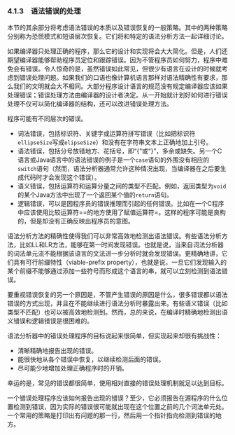 ### 4.1.3　语法错误的处理

本节的其余部分将考虑语法错误的本质以及错误恢复的一般策略。其中的两种策略分别称为恐慌模式和短语层次恢复。它们将和特定的语法分析方法一起详细讨论。

如果编译器只处理正确的程序，那么它的设计和实现将会大大简化。但是，人们还期望编译器能够帮助程序员定位和跟踪错误。因为不管程序员如何努力，程序中难免会有错误。令人惊奇的是，虽然错误如此常见，但很少有语言在设计的时候就考虑到错误处理问题。如果我们的口语也像计算机语言那样对语法精确性有要求，那么我们的文明就会大不相同。大部分程序设计语言的规范没有规定编译器应该如果处理错误；错误处理方法由编译器的设计者决定。从一开始就计划好如何进行错误处理不仅可以简化编译器的结构，还可以改进错误处理方法。

程序可能有不同层次的错误。

- 词法错误，包括标识符、关键字或运算符拼写错误（比如把标识符`ellipseSize`写成`elipseSize`）和没有在字符串文本上正确地加上引号。
- 语法错误，包括分号放错地方、花括号，即“{”或“}”，多余或缺失。另一个C语言或Java语言中的语法错误的例子是一个`case`语句的外围没有相应的`switch`语句（然而，语法分析器通常允许这种情况出现，当编译器在之后要生成代码时才会发现这个错误）。
- 语义错误，包括运算符和运算分量之间的类型不匹配。例如，返回类型为`void`的某个Java方法中出现了一个返回某个值的`return`语句。
- 逻辑错误，可以是因程序员的错误推理而引起的任何错误。比如在一个C程序中应该使用比较运算符==的地方使用了赋值运算符=。这样的程序可能是良构的，但是却没有正确反映出程序员的意图。

语法分析方法的精确性使得我们可以非常高效地检测出语法错误。有些语法分析方法，比如LL和LR方法，能够在第一时间发现错误。也就是说，当来自词法分析器的词法单元流不能根据该语言的文法进一步分析时就会发现错误。更精确地讲，它们具有可行前缀特性（viable-prefix property），也就是说，一旦它们发现输入的某个前缀不能够通过添加一些符号而形成这个语言的串，就可以立刻检测到语法错误。

要重视错误恢复的另一个原因是，不管产生错误的原因是什么，很多错误都以语法错误的方式出现，并且在不能继续进行语法分析时暴露出来。有些语义错误（比如类型不匹配）也可以被高效地检测到。然而，总的来说，在编译时精确地检测出语义错误和逻辑错误是很困难的。

语法分析器中的错误处理程序的目标说起来很简单，但实现起来却很有挑战性：

- 清晰精确地报告出现的错误。
- 能很快地从各个错误中恢复，以继续检测后面的错误。
- 尽可能少地增加处理正确程序时的开销。

幸运的是，常见的错误都很简单，使用相对直接的错误处理机制就足以达到目标。

一个错误处理程序应该如何报告出现的错误？至少，它必须报告在源程序的什么位置检测到错误，因为实际的错误很可能就出现在这个位置之前的几个词法单元处。一个常用的策略是打印出有问题的那一行，然后用一个指针指向检测到错误的地方。